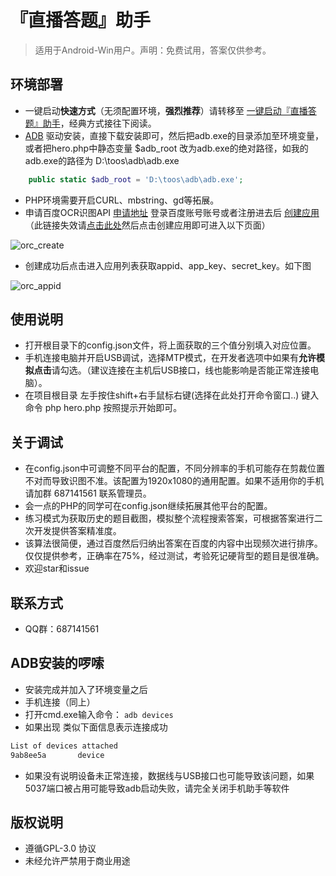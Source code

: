 # 『直播答题』助手
>适用于Android-Win用户。声明：免费试用，答案仅供参考。

## 环境部署
- 一键启动**快速方式**（无须配置环境，**强烈推荐**）请转移至 [一键启动『直播答题』助手](https://github.com/phpxiaowei/hero/releases)，经典方式接往下阅读。
- [ADB](http://img.wm07.cn/UniversalAdbDriverSetup.msi) 驱动安装，直接下载安装即可，然后把adb.exe的目录添加至环境变量，或者把hero.php中静态变量 $adb_root 改为adb.exe的绝对路径，如我的adb.exe的路径为 D:\toos\adb\adb.exe
```php
    public static $adb_root = 'D:\toos\adb\adb.exe'; 
```
- PHP环境需要开启CURL、mbstring、gd等拓展。
- 申请百度OCR识图API [申请地址](https://ai.baidu.com/tech/ocr/general) 登录百度账号账号或者注册进去后 [创建应用](https://console.bce.baidu.com/ai/#/ai/speech/app/create)（此链接失效请[点击此处](https://console.bce.baidu.com/ai/)然后点击创建应用即可进入以下页面）

![orc_create](https://cdn.wm07.cn/orc_create.png)

- 创建成功后点击进入应用列表获取appid、app_key、secret_key。如下图

![orc_appid](https://cdn.wm07.cn/orc_appid.png)


## 使用说明
- 打开根目录下的config.json文件，将上面获取的三个值分别填入对应位置。
- 手机连接电脑并开启USB调试，选择MTP模式，在开发者选项中如果有**允许模拟点击**请勾选。（建议连接在主机后USB接口，线也能影响是否能正常连接电脑）。
- 在项目根目录 左手按住shift+右手鼠标右键(选择在此处打开命令窗口..) 键入命令 php hero.php 按照提示开始即可。

## 关于调试
- 在config.json中可调整不同平台的配置，不同分辨率的手机可能存在剪裁位置不对而导致识图不准。该配置为1920x1080的通用配置。如果不适用你的手机请加群 687141561 联系管理员。
- 会一点的PHP的同学可在config.json继续拓展其他平台的配置。
- 练习模式为获取历史的题目截图，模拟整个流程搜索答案，可根据答案进行二次开发提供答案精准度。
- 该算法很简便，通过百度然后归纳出答案在百度的内容中出现频次进行排序。仅仅提供参考，正确率在75%，经过测试，考验死记硬背型的题目是很准确。
- 欢迎star和issue

## 联系方式
- QQ群：687141561

## ADB安装的啰嗦
- 安装完成并加入了环境变量之后
- 手机连接（同上）
- 打开cmd.exe输入命令：  ``` adb devices ```
- 如果出现 类似下面信息表示连接成功
```bash
List of devices attached
9ab8ee5a       device
```
- 如果没有说明设备未正常连接，数据线与USB接口也可能导致该问题，如果5037端口被占用可能导致adb启动失败，请完全关闭手机助手等软件

## 版权说明
- 遵循GPL-3.0 协议
- 未经允许严禁用于商业用途
